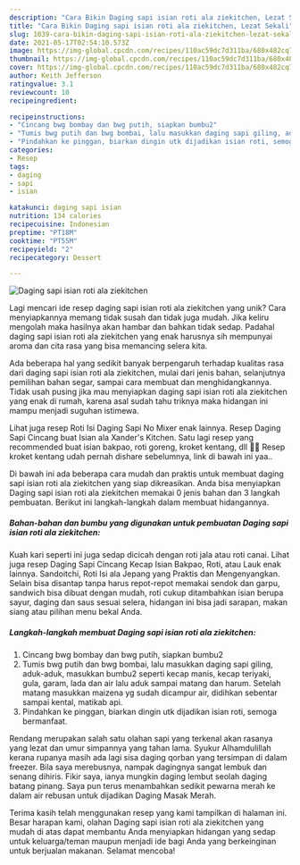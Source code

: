 ```yaml
---
description: "Cara Bikin Daging sapi isian roti ala ziekitchen, Lezat Sekali"
title: "Cara Bikin Daging sapi isian roti ala ziekitchen, Lezat Sekali"
slug: 1039-cara-bikin-daging-sapi-isian-roti-ala-ziekitchen-lezat-sekali
date: 2021-05-17T02:54:10.573Z
image: https://img-global.cpcdn.com/recipes/110ac59dc7d311ba/680x482cq70/daging-sapi-isian-roti-ala-ziekitchen-foto-resep-utama.jpg
thumbnail: https://img-global.cpcdn.com/recipes/110ac59dc7d311ba/680x482cq70/daging-sapi-isian-roti-ala-ziekitchen-foto-resep-utama.jpg
cover: https://img-global.cpcdn.com/recipes/110ac59dc7d311ba/680x482cq70/daging-sapi-isian-roti-ala-ziekitchen-foto-resep-utama.jpg
author: Keith Jefferson
ratingvalue: 3.1
reviewcount: 10
recipeingredient:

recipeinstructions:
- "Cincang bwg bombay dan bwg putih, siapkan bumbu2"
- "Tumis bwg putih dan bwg bombai, lalu masukkan daging sapi giling, aduk-aduk, masukkan bumbu2 seperti kecap manis, kecap teriyaki, gula, garam, lada dan air lalu aduk sampai matang dan harum. Setelah matang masukkan maizena yg sudah dicampur air, didihkan sebentar sampai kental, matikab api."
- "Pindahkan ke pinggan, biarkan dingin utk dijadikan isian roti, semoga bermanfaat."
categories:
- Resep
tags:
- daging
- sapi
- isian

katakunci: daging sapi isian 
nutrition: 134 calories
recipecuisine: Indonesian
preptime: "PT18M"
cooktime: "PT55M"
recipeyield: "2"
recipecategory: Dessert

---
```



![Daging sapi isian roti ala ziekitchen](https://img-global.cpcdn.com/recipes/110ac59dc7d311ba/680x482cq70/daging-sapi-isian-roti-ala-ziekitchen-foto-resep-utama.jpg)

Lagi mencari ide resep daging sapi isian roti ala ziekitchen yang unik? Cara menyiapkannya memang tidak susah dan tidak juga mudah. Jika keliru mengolah maka hasilnya akan hambar dan bahkan tidak sedap. Padahal daging sapi isian roti ala ziekitchen yang enak harusnya sih mempunyai aroma dan cita rasa yang bisa memancing selera kita.

Ada beberapa hal yang sedikit banyak berpengaruh terhadap kualitas rasa dari daging sapi isian roti ala ziekitchen, mulai dari jenis bahan, selanjutnya pemilihan bahan segar, sampai cara membuat dan menghidangkannya. Tidak usah pusing jika mau menyiapkan daging sapi isian roti ala ziekitchen yang enak di rumah, karena asal sudah tahu triknya maka hidangan ini mampu menjadi suguhan istimewa.

Lihat juga resep Roti Isi Daging Sapi No Mixer enak lainnya. Resep Daging Sapi Cincang buat Isian ala Xander&#39;s Kitchen. Satu lagi resep yang recommended buat isian bakpao, roti goreng, kroket kentang, dll 💙💙 Resep kroket kentang udah pernah dishare sebelumnya, link di bawah ini yaa..


Di bawah ini ada beberapa cara mudah dan praktis untuk membuat daging sapi isian roti ala ziekitchen yang siap dikreasikan. Anda bisa menyiapkan Daging sapi isian roti ala ziekitchen memakai 0 jenis bahan dan 3 langkah pembuatan. Berikut ini langkah-langkah dalam membuat hidangannya.

<!--inarticleads1-->

##### Bahan-bahan dan bumbu yang digunakan untuk pembuatan Daging sapi isian roti ala ziekitchen:



Kuah kari seperti ini juga sedap dicicah dengan roti jala atau roti canai. Lihat juga resep Daging Sapi Cincang Kecap Isian Bakpao, Roti, atau Lauk enak lainnya. Sandoitchi, Roti Isi ala Jepang yang Praktis dan Mengenyangkan. Selain bisa disantap tanpa harus repot-repot memakai sendok dan garpu, sandwich bisa dibuat dengan mudah, roti cukup ditambahkan isian berupa sayur, daging dan saus sesuai selera, hidangan ini bisa jadi sarapan, makan siang atau pilihan menu bekal Anda. 

<!--inarticleads2-->

##### Langkah-langkah membuat Daging sapi isian roti ala ziekitchen:

1. Cincang bwg bombay dan bwg putih, siapkan bumbu2
1. Tumis bwg putih dan bwg bombai, lalu masukkan daging sapi giling, aduk-aduk, masukkan bumbu2 seperti kecap manis, kecap teriyaki, gula, garam, lada dan air lalu aduk sampai matang dan harum. Setelah matang masukkan maizena yg sudah dicampur air, didihkan sebentar sampai kental, matikab api.
1. Pindahkan ke pinggan, biarkan dingin utk dijadikan isian roti, semoga bermanfaat.


Rendang merupakan salah satu olahan sapi yang terkenal akan rasanya yang lezat dan umur simpannya yang tahan lama. Syukur Alhamdulillah kerana rupanya masih ada lagi sisa daging qorban yang tersimpan di dalam freezer. Bila saya merebusnya, nampak dagingnya sangat lembuk dan senang dihiris. Fikir saya, ianya mungkin daging lembut seolah daging batang pinang. Saya pun terus menambahkan sedikit pewarna merah ke dalam air rebusan untuk dijadikan Daging Masak Merah. 

Terima kasih telah menggunakan resep yang kami tampilkan di halaman ini. Besar harapan kami, olahan Daging sapi isian roti ala ziekitchen yang mudah di atas dapat membantu Anda menyiapkan hidangan yang sedap untuk keluarga/teman maupun menjadi ide bagi Anda yang berkeinginan untuk berjualan makanan. Selamat mencoba!

